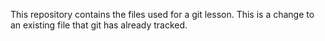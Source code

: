 This repository contains the files used for a git lesson.
This is a change to an existing file that git has already tracked.